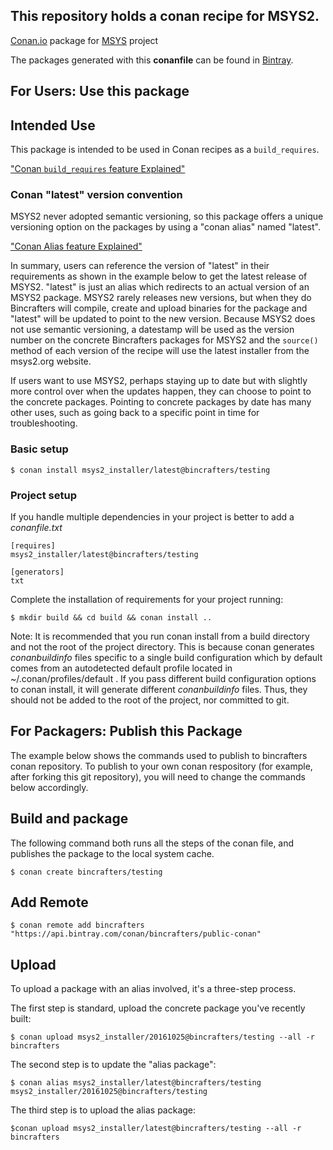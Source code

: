 ## This repository holds a conan recipe for MSYS2.

[Conan.io](https://conan.io) package for [MSYS](http://www.msys2.org) project

The packages generated with this **conanfile** can be found in [Bintray](https://bintray.com/bincrafters/public-conan/msys2_installer%3Abincrafters).

## For Users: Use this package

## Intended Use

This package is intended to be used in Conan recipes as a `build_requires`.  

["Conan `build_requires` feature Explained"](http://conanio.readthedocs.io/en/latest/reference/conanfile/attributes.html#build-requires)

### Conan "latest" version convention

MSYS2 never adopted semantic versioning, so this package offers a unique versioning option on the packages by using a "conan alias" named "latest". 

["Conan Alias feature Explained"](http://conanio.readthedocs.io/en/latest/reference/commands/alias.html?highlight=conan%20alias)

In summary, users can reference the version of "latest" in their requirements as shown in the example below to get the latest release of MSYS2.  "latest" is just an alias which redirects to an actual version of an MSYS2 package. MSYS2 rarely releases new versions, but when they do Bincrafters will compile, create and upload binaries for the package and "latest" will be updated to point to the new version.  Because MSYS2 does not use semantic versioning, a datestamp will be used as the version number on the concrete Bincrafters packages for MSYS2 and the `source()` method of each version of the recipe will use the latest installer from the msys2.org website. 

If users want to use MSYS2, perhaps staying up to date but with slightly more control over when the updates happen, they can choose to point to the concrete packages. Pointing to concrete packages by date has many other uses, such as going back to a specific point in time for troubleshooting. 

### Basic setup

    $ conan install msys2_installer/latest@bincrafters/testing

### Project setup

If you handle multiple dependencies in your project is better to add a *conanfile.txt*

    [requires]
    msys2_installer/latest@bincrafters/testing

    [generators]
    txt

Complete the installation of requirements for your project running:

    $ mkdir build && cd build && conan install ..
	
Note: It is recommended that you run conan install from a build directory and not the root of the project directory.  This is because conan generates *conanbuildinfo* files specific to a single build configuration which by default comes from an autodetected default profile located in ~/.conan/profiles/default .  If you pass different build configuration options to conan install, it will generate different *conanbuildinfo* files.  Thus, they should not be added to the root of the project, nor committed to git. 

## For Packagers: Publish this Package

The example below shows the commands used to publish to bincrafters conan repository. To publish to your own conan respository (for example, after forking this git repository), you will need to change the commands below accordingly. 

## Build and package 

The following command both runs all the steps of the conan file, and publishes the package to the local system cache.  

    $ conan create bincrafters/testing
	
## Add Remote

	$ conan remote add bincrafters "https://api.bintray.com/conan/bincrafters/public-conan"

## Upload
	
To upload a package with an alias involved, it's a three-step process. 

The first step is standard, upload the concrete package you've recently built:

    $ conan upload msys2_installer/20161025@bincrafters/testing --all -r bincrafters

The second step is to update the "alias package": 

	$ conan alias msys2_installer/latest@bincrafters/testing msys2_installer/20161025@bincrafters/testing

The third step is to upload the alias package:

	$conan upload msys2_installer/latest@bincrafters/testing --all -r bincrafters
	

